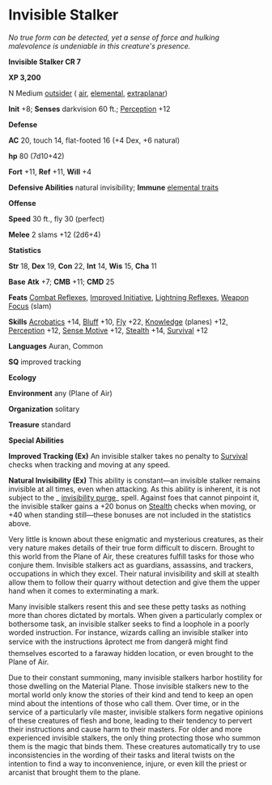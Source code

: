 # Invisible Stalker

_No true form can be detected, yet a sense of force and hulking malevolence is undeniable in this creature's presence._

**Invisible Stalker CR 7**

**XP 3,200**

N Medium [outsider](creatureTypes.html#_outsider) ( [air](creatureTypes.html#_air-subtype), [elemental](creatureTypes.html#_elemental-subtype), [extraplanar](creatureTypes.html#_extraplanar-subtype))

**Init** +8; **Senses** darkvision 60 ft.; [Perception](../skills/perception.html#_perception) +12

**Defense**

**AC** 20, touch 14, flat-footed 16 (+4 Dex, +6 natural)

**hp** 80 (7d10+42)

**Fort** +11, **Ref** +11, **Will** +4

**Defensive Abilities** natural invisibility; **Immune** [elemental traits](creatureTypes.html#_elemental-subtype)

**Offense**

**Speed** 30 ft., fly 30 (perfect)

**Melee** 2 slams +12 (2d6+4)

**Statistics**

**Str** 18, **Dex** 19, **Con** 22, **Int** 14, **Wis** 15, **Cha** 11

**Base**  **Atk** +7; **CMB** +11; **CMD** 25

**Feats** [Combat Reflexes](../feats.html#_combat-reflexes), [Improved Initiative](../feats.html#_improved-initiative), [Lightning Reflexes](../feats.html#_lightning-reflexes), [Weapon Focus](../feats.html#_weapon-focus) (slam)

**Skills** [Acrobatics](../skills/acrobatics.html#_acrobatics) +14, [Bluff](../skills/bluff.html#_bluff) +10, [Fly](../skills/fly.html#_fly) +22, [Knowledge](../skills/knowledge.html#_knowledge) (planes) +12, [Perception](../skills/perception.html#_perception) +12, [Sense Motive](../skills/senseMotive.html#_sense-motive) +12, [Stealth](../skills/stealth.html#_stealth) +14, [Survival](../skills/survival.html#_survival) +12

**Languages** Auran, Common

**SQ** improved tracking

**Ecology**

**Environment** any (Plane of Air)

**Organization** solitary

**Treasure** standard

**Special Abilities**

**Improved Tracking (Ex)** An invisible stalker takes no penalty to [Survival](../skills/survival.html#_survival) checks when tracking and moving at any speed.

**Natural Invisibility (Ex)** This ability is constant—an invisible stalker remains invisible at all times, even when attacking. As this ability is inherent, it is not subject to the _ [invisibility purge](../spells/invisibilityPurge.html#_invisibility-purge)_ spell. Against foes that cannot pinpoint it, the invisible stalker gains a +20 bonus on [Stealth](../skills/stealth.html#_stealth) checks when moving, or +40 when standing still—these bonuses are not included in the statistics above.

Very little is known about these enigmatic and mysterious creatures, as their very nature makes details of their true form difficult to discern. Brought to this world from the Plane of Air, these creatures fulfill tasks for those who conjure them. Invisible stalkers act as guardians, assassins, and trackers, occupations in which they excel. Their natural invisibility and skill at stealth allow them to follow their quarry without detection and give them the upper hand when it comes to exterminating a mark.

Many invisible stalkers resent this and see these petty tasks as nothing more than chores dictated by mortals. When given a particularly complex or bothersome task, an invisible stalker seeks to find a loophole in a poorly worded instruction. For instance, wizards calling an invisible stalker into service with the instructions âprotect me from dangerâ might find themselves escorted to a faraway hidden location, or even brought to the Plane of Air.

Due to their constant summoning, many invisible stalkers harbor hostility for those dwelling on the Material Plane. Those invisible stalkers new to the mortal world only know the stories of their kind and tend to keep an open mind about the intentions of those who call them. Over time, or in the service of a particularly vile master, invisible stalkers form negative opinions of these creatures of flesh and bone, leading to their tendency to pervert their instructions and cause harm to their masters. For older and more experienced invisible stalkers, the only thing protecting those who summon them is the magic that binds them. These creatures automatically try to use inconsistencies in the wording of their tasks and literal twists on the intention to find a way to inconvenience, injure, or even kill the priest or arcanist that brought them to the plane.

